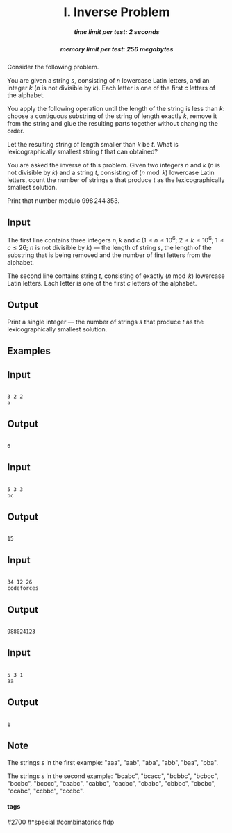 <h1 style='text-align: center;'> I. Inverse Problem</h1>

<h5 style='text-align: center;'>time limit per test: 2 seconds</h5>
<h5 style='text-align: center;'>memory limit per test: 256 megabytes</h5>

Consider the following problem.

You are given a string $s$, consisting of $n$ lowercase Latin letters, and an integer $k$ ($n$ is not divisible by $k$). Each letter is one of the first $c$ letters of the alphabet.

You apply the following operation until the length of the string is less than $k$: choose a contiguous substring of the string of length exactly $k$, remove it from the string and glue the resulting parts together without changing the order.

Let the resulting string of length smaller than $k$ be $t$. What is lexicographically smallest string $t$ that can obtained?

You are asked the inverse of this problem. Given two integers $n$ and $k$ ($n$ is not divisible by $k$) and a string $t$, consisting of ($n \bmod k$) lowercase Latin letters, count the number of strings $s$ that produce $t$ as the lexicographically smallest solution.

Print that number modulo $998\,244\,353$.

## Input

The first line contains three integers $n, k$ and $c$ ($1 \le n \le 10^6$; $2 \le k \le 10^6$; $1 \le c \le 26$; $n$ is not divisible by $k$) — the length of string $s$, the length of the substring that is being removed and the number of first letters from the alphabet.

The second line contains string $t$, consisting of exactly ($n \bmod k$) lowercase Latin letters. Each letter is one of the first $c$ letters of the alphabet.

## Output

Print a single integer — the number of strings $s$ that produce $t$ as the lexicographically smallest solution.

## Examples

## Input


```

3 2 2
a

```
## Output


```

6

```
## Input


```

5 3 3
bc

```
## Output


```

15

```
## Input


```

34 12 26
codeforces

```
## Output


```

988024123

```
## Input


```

5 3 1
aa

```
## Output


```

1

```
## Note

The strings $s$ in the first example: "aaa", "aab", "aba", "abb", "baa", "bba".

The strings $s$ in the second example: "bcabc", "bcacc", "bcbbc", "bcbcc", "bccbc", "bcccc", "caabc", "cabbc", "cacbc", "cbabc", "cbbbc", "cbcbc", "ccabc", "ccbbc", "cccbc".



#### tags 

#2700 #*special #combinatorics #dp 